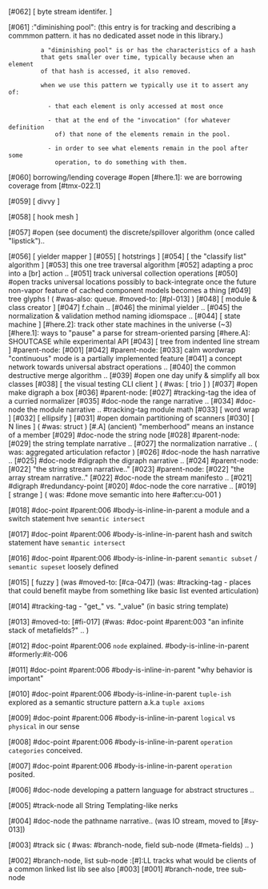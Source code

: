 [#062]       [ byte stream identifer. ]

[#061]       :"diminishing pool": (this entry is for tracking and describing
             a commmon pattern. it has no dedicated asset node in this library.)

             a "diminishing pool" is or has the characteristics of a hash
             that gets smaller over time, typically because when an element
             of that hash is accessed, it also removed.

             when we use this pattern we typically use it to assert any of:

               - that each element is only accessed at most once

               - that at the end of the "invocation" (for whatever definition
                 of) that none of the elements remain in the pool.

               - in order to see what elements remain in the pool after some
                 operation, to do something with them.

[#060]       borrowing/lending coverage
       #open [#here.1]: we are borrowing coverage from [#tmx-022.1]

[#059]       [ divvy ]

[#058]       [ hook mesh ]

[#057] #open (see document)
             the discrete/spillover algorithm (once called "lipstick")..

[#056]       [ yielder mapper ]
[#055]       [ hotstrings ]
[#054]       [ the "classify list" algorithm ]
[#053]       this one tree traversal algorithm
[#052]       adapting a proc into a [br] action ..
[#051]       track universal collection operations
[#050] #open tracks universal locations possibly to back-integrate once
             the future non-vapor feature of cached component models
             becomes a thing
[#049]       tree glyphs !
             ( #was-also: queue. #moved-to: [#pl-013] )
[#048]       [ module & class creator ]
[#047]       f.chain ..
[#046]       the minimal yielder ..
[#045]       the normalization & validation method naming idiomspace ..
[#044]       [ state machine ]
             [#here.2]: track other state machines in the universe (~3)
             [#here.1]: ways to "pause" a parse for stream-oriented parsing
             [#here.A]: SHOUTCASE while experimental API
[#043]       [ tree from indented line stream ] #parent-node: [#001]
[#042]       #parent-node: [#033] calm wordwrap "continuous" mode is
               a partially implemented feature
[#041]       a concept network towards universal abstract operations ..
[#040]       the common destructive merge algorithm ..
[#039] #open one day unify & simplify all box classes
[#038]       [ the visual testing CLI client ]
             ( #was: [ trio ] )
[#037] #open make digraph a box
[#036]       #parent-node: [#027] #tracking-tag the idea of a curried normalizer
[#035]       #doc-node the range narrative ..
[#034]       #doc-node the module narrative .. #tracking-tag module math
[#033]       [ word wrap ]
[#032]       [ ellipsify ]
[#031] #open domain partitioning of scanners
[#030]       [ N lines ]
             ( #was: struct )
             [#.A]  (ancient) "memberhood" means an instance of a member
[#029]       #doc-node the string node
[#028]       #parent-node: [#029] the string template narrative ..
[#027]       the normalization narrative ..
             ( was: aggregated articulation refactor )
[#026]       #doc-node the hash narrative ..
[#025]       #doc-node #digraph the digraph narrative ..
[#024]       #parent-node: [#022] "the string stream narrative.."
[#023]       #parent-node: [#022] "the array stream narrative.."
[#022]       #doc-node the stream manifesto ..
[#021]       #digraph #redundancy-point
[#020]       #doc-node the core narrative ..
[#019]       [ strange ]
             ( was: #done move semantic into here #after:cu-001 )

[#018]       #doc-point #parent:006 #body-is-inline-in-parent
               a module and a switch statement hve `semantic intersect`

[#017]       #doc-point #parent:006 #body-is-inline-in-parent
               hash and switch statement have `semantic intersect`

[#016]       #doc-point #parent:006 #body-is-inline-in-parent
               `semantic subset` / `semantic supeset` loosely defined

[#015]       [ fuzzy ]
             (was #moved-to: [#ca-047])
             (was: #tracking-tag - places that could benefit maybe from something
               like basic list evented articulation)

[#014]       #tracking-tag - "get_" vs. "_value" (in basic string template)

[#013]       #moved-to: [#fi-017]  (#was:
             #doc-point #parent:003
               "an infinite stack of metafields?" .. )

[#012]       #doc-point #parent:006 `node` explained. #body-is-inline-in-parent
               #formerly:#it-006

[#011]       #doc-point #parent:006 #body-is-inline-in-parent
               "why behavior is important"

[#010]       #doc-point #parent:006 #body-is-inline-in-parent
               `tuple-ish` explored as a semantic structure pattern
               a.k.a `tuple axioms`

[#009]       #doc-point #parent:006 #body-is-inline-in-parent
               `logical` vs `physical` in our sense

[#008]       #doc-point #parent:006 #body-is-inline-in-parent
               `operation categories` conceived.

[#007]       #doc-point #parent:006 #body-is-inline-in-parent
               `operation` posited.

[#006]       #doc-node developing a pattern language for abstract structures ..

[#005]       #track-node all String Templating-like nerks

[#004]       #doc-node the pathname narrative.. (was IO stream, moved to [#sy-013])

[#003]       #track sic
             ( #was: #branch-node, field sub-node (#meta-fields) .. )

[#002]       #branch-node, list sub-node
             :[#]:LL tracks what would be clients of a common linked list lib
             see also [#003]
[#001]       #branch-node, tree sub-node
